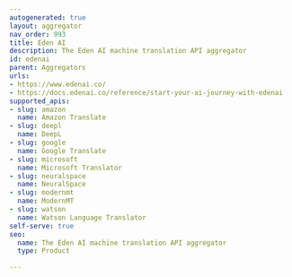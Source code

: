 ```yaml
---
autogenerated: true
layout: aggregator
nav_order: 993
title: Eden AI
description: The Eden AI machine translation API aggregator
id: edenai
parent: Aggregators
urls:
- https://www.edenai.co/
- https://docs.edenai.co/reference/start-your-ai-journey-with-edenai
supported_apis:
- slug: amazon
  name: Amazon Translate
- slug: deepl
  name: DeepL
- slug: google
  name: Google Translate
- slug: microsoft
  name: Microsoft Translator
- slug: neuralspace
  name: NeuralSpace
- slug: modernmt
  name: ModernMT
- slug: watson
  name: Watson Language Translator
self-serve: true
seo:
  name: The Eden AI machine translation API aggregator
  type: Product

---
```


